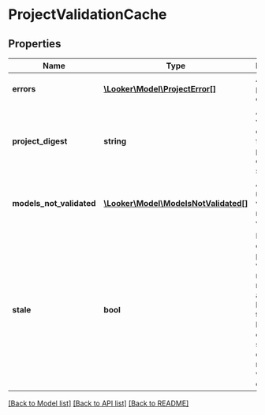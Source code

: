 # ProjectValidationCache

## Properties
Name | Type | Description | Notes
------------ | ------------- | ------------- | -------------
**errors** | [**\Looker\Model\ProjectError[]**](ProjectError.md) | A list of project errors | [optional] 
**project_digest** | **string** | A hash value computed from the project&#39;s current state | [optional] 
**models_not_validated** | [**\Looker\Model\ModelsNotValidated[]**](ModelsNotValidated.md) | A list of models which were not fully validated | [optional] 
**stale** | **bool** | If true, the cached project validation results are no longer accurate because the project has changed since the cached results were calculated | [optional] 

[[Back to Model list]](../README.md#documentation-for-models) [[Back to API list]](../README.md#documentation-for-api-endpoints) [[Back to README]](../README.md)


